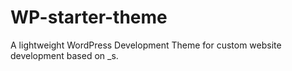 WP-starter-theme
================

A lightweight WordPress Development Theme for custom website development based on _s. 




